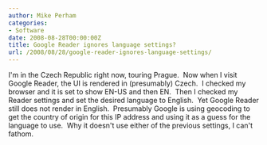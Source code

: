 ```yaml
---
author: Mike Perham
categories:
- Software
date: 2008-08-28T00:00:00Z
title: Google Reader ignores language settings?
url: /2008/08/28/google-reader-ignores-language-settings/
---
```


I'm in the Czech Republic right now, touring Prague.  Now when I visit Google Reader, the UI is rendered in (presumably) Czech.  I checked my browser and it is set to show EN-US and then EN.  Then I checked my Reader settings and set the desired language to English.  Yet Google Reader still does not render in English.  Presumably Google is using geocoding to get the country of origin for this IP address and using it as a guess for the language to use.  Why it doesn't use either of the previous settings, I can't fathom.
